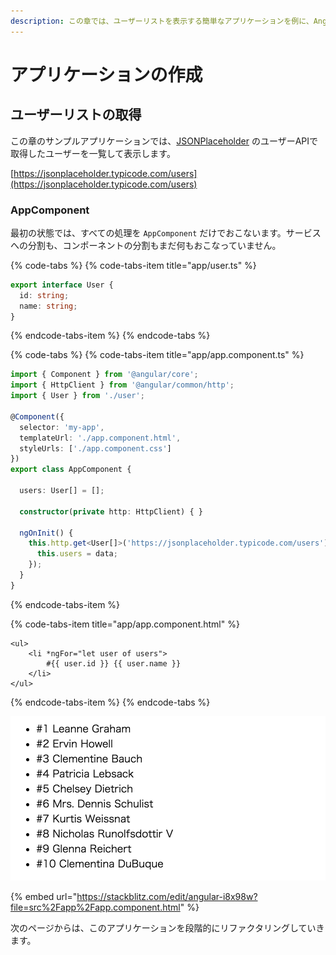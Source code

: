 ```yaml
---
description: この章では、ユーザーリストを表示する簡単なアプリケーションを例に、Angularアプリケーションの設計について考えていきます。
---
```


# アプリケーションの作成

## ユーザーリストの取得

この章のサンプルアプリケーションでは、[JSONPlaceholder](https://jsonplaceholder.typicode.com/) のユーザーAPIで取得したユーザーを一覧して表示します。

[https://jsonplaceholder.typicode.com/users](https://jsonplaceholder.typicode.com/users)

### AppComponent

最初の状態では、すべての処理を `AppComponent` だけでおこないます。サービスへの分割も、コンポーネントの分割もまだ何もおこなっていません。

{% code-tabs %}
{% code-tabs-item title="app/user.ts" %}
```typescript
export interface User {
  id: string;
  name: string;
}
```
{% endcode-tabs-item %}
{% endcode-tabs %}

{% code-tabs %}
{% code-tabs-item title="app/app.component.ts" %}
```typescript
import { Component } from '@angular/core';
import { HttpClient } from '@angular/common/http';
import { User } from './user';

@Component({
  selector: 'my-app',
  templateUrl: './app.component.html',
  styleUrls: ['./app.component.css']
})
export class AppComponent {

  users: User[] = [];

  constructor(private http: HttpClient) { }

  ngOnInit() {
    this.http.get<User[]>('https://jsonplaceholder.typicode.com/users').subscribe(data => {
      this.users = data;
    });
  }
}

```
{% endcode-tabs-item %}

{% code-tabs-item title="app/app.component.html" %}
```markup
<ul>
	<li *ngFor="let user of users">
		#{{ user.id }} {{ user.name }}
	</li>
</ul>
```
{% endcode-tabs-item %}
{% endcode-tabs %}

![&#x30E6;&#x30FC;&#x30B6;&#x30FC;&#x30EA;&#x30B9;&#x30C8;](../.gitbook/assets/image%20%285%29.png)

{% embed url="https://stackblitz.com/edit/angular-i8x98w?file=src%2Fapp%2Fapp.component.html" %}

次のページからは、このアプリケーションを段階的にリファクタリングしていきます。

